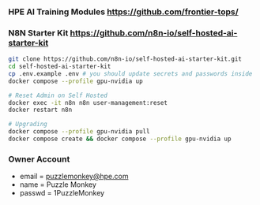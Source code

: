 ### HPE AI Training Modules https://github.com/frontier-tops/

### N8N Starter Kit https://github.com/n8n-io/self-hosted-ai-starter-kit
```bash
git clone https://github.com/n8n-io/self-hosted-ai-starter-kit.git
cd self-hosted-ai-starter-kit
cp .env.example .env # you should update secrets and passwords inside
docker compose --profile gpu-nvidia up
```
```bash
# Reset Admin on Self Hosted
docker exec -it n8n n8n user-management:reset
docker restart n8n
```
```bash
# Upgrading
docker compose --profile gpu-nvidia pull
docker compose create && docker compose --profile gpu-nvidia up
```

### Owner Account
- email = puzzlemonkey@hpe.com
- name = Puzzle Monkey
- passwd = 1PuzzleMonkey
